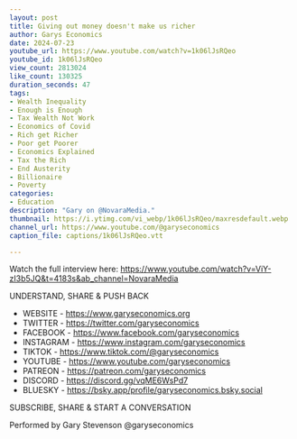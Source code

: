 ```yaml
---
layout: post
title: Giving out money doesn't make us richer
author: Garys Economics
date: 2024-07-23
youtube_url: https://www.youtube.com/watch?v=1k06lJsRQeo
youtube_id: 1k06lJsRQeo
view_count: 2813024
like_count: 130325
duration_seconds: 47
tags:
- Wealth Inequality
- Enough is Enough
- Tax Wealth Not Work
- Economics of Covid
- Rich get Richer
- Poor get Poorer
- Economics Explained
- Tax the Rich
- End Austerity
- Billionaire
- Poverty
categories:
- Education
description: "Gary on @NovaraMedia."
thumbnail: https://i.ytimg.com/vi_webp/1k06lJsRQeo/maxresdefault.webp
channel_url: https://www.youtube.com/@garyseconomics
caption_file: captions/1k06lJsRQeo.vtt

---
```


Watch the full interview here: https://www.youtube.com/watch?v=ViY-zI3b5JQ&t=4183s&ab_channel=NovaraMedia 

UNDERSTAND, SHARE & PUSH BACK

- WEBSITE - https://www.garyseconomics.org
- TWITTER  - https://twitter.com/garyseconomics
- FACEBOOK - https://www.facebook.com/garyseconomics
- INSTAGRAM  - https://www.instagram.com/garyseconomics
- TIKTOK - https://www.tiktok.com/@garyseconomics
- YOUTUBE -  https://www.youtube.com/garyseconomics
- PATREON - https://patreon.com/garyseconomics
- DISCORD - https://discord.gg/vqME6WsPd7
- BLUESKY - https://bsky.app/profile/garyseconomics.bsky.social

SUBSCRIBE, SHARE & START A CONVERSATION

Performed by Gary Stevenson
@garyseconomics
